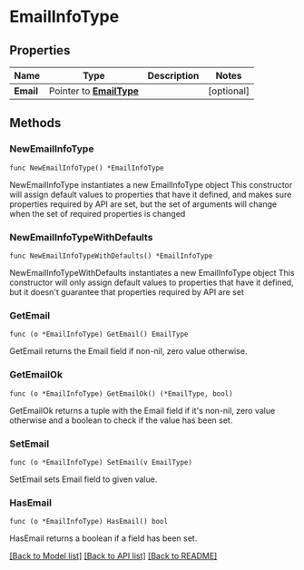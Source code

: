 # EmailInfoType

## Properties

Name | Type | Description | Notes
------------ | ------------- | ------------- | -------------
**Email** | Pointer to [**EmailType**](EmailType.md) |  | [optional] 

## Methods

### NewEmailInfoType

`func NewEmailInfoType() *EmailInfoType`

NewEmailInfoType instantiates a new EmailInfoType object
This constructor will assign default values to properties that have it defined,
and makes sure properties required by API are set, but the set of arguments
will change when the set of required properties is changed

### NewEmailInfoTypeWithDefaults

`func NewEmailInfoTypeWithDefaults() *EmailInfoType`

NewEmailInfoTypeWithDefaults instantiates a new EmailInfoType object
This constructor will only assign default values to properties that have it defined,
but it doesn't guarantee that properties required by API are set

### GetEmail

`func (o *EmailInfoType) GetEmail() EmailType`

GetEmail returns the Email field if non-nil, zero value otherwise.

### GetEmailOk

`func (o *EmailInfoType) GetEmailOk() (*EmailType, bool)`

GetEmailOk returns a tuple with the Email field if it's non-nil, zero value otherwise
and a boolean to check if the value has been set.

### SetEmail

`func (o *EmailInfoType) SetEmail(v EmailType)`

SetEmail sets Email field to given value.

### HasEmail

`func (o *EmailInfoType) HasEmail() bool`

HasEmail returns a boolean if a field has been set.


[[Back to Model list]](../README.md#documentation-for-models) [[Back to API list]](../README.md#documentation-for-api-endpoints) [[Back to README]](../README.md)


